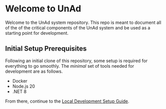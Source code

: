 # Welcome to UnAd

Welcome to the UnAd system repository.  This repo is meant to document all of the of the critical components of the UnAd system and be used as a starting point for development.

## Initial Setup Prerequisites

Following an initial clone of this repository, some setup is required for everything to go smoothly.  The *minimal* set of tools needed for development are as follows.

- Docker
- Node.js 20
- .NET 8

From there, continue to the [Local Development Setup Guide](./development/setup.md).
